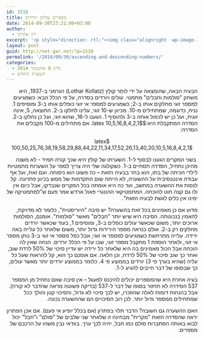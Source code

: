 ```yaml
---
id: 1518
title: מספרים עולים ויורדים
date: 2014-09-30T23:21:09+03:00
author:
  - רון אהרוני
excerpt: '<p style="direction: rtl;"><img class="alignright  wp-image-1552" src="http://net-gar.net/wp-content/uploads/2014/09/unnamed-150x150.jpg" alt="unnamed" width="108" height="108" />כשקולגה שלי היה צריך לספר על השערות מתמטיות לילדי הכיתה של בתו, הוא בחר בבעיה הזאת – כה פשוט הוא ניסוחה. ועם זאת, ועל אף עבודה אינטנסיבית על ההשערה, לא הייתה שום התקדמות של ממש בכיוון פתרונה. קל לנסות את ההשערה במחשב, ועד כה היא אומתה בכל המקרים שנבדקו, אבל כיום אין ולו גם קצה חוט להוכחת השערתו של קולץ</p>'
layout: post
guid: http://net-gar.net/?p=1518
permalink: '/2014/09/30/ascending-and-descending-numbers/'
categories:
  - גליון 8 אוקטובר 2014
  - השערת החודש
---
```

<p style="direction: rtl;">
  הבעיה הבאה, שהומצאה על ידי לותָר קולָץ (Lothar Kollatz) הגרמני ב-1937, היא משחק "סולמות וחבלים" מתמטי. עולים ויורדים בסדרה, על פי הכלל הבא: כשמגיעים למספר זוגי מחלקים אותו ב-2; כשמגיעים למספר אי זוגי כופלים אותו ב-3 ומוסיפים 1. נניח, כדוגמה, שמתחילים מ-10. מכיוון ש-10 זוגי, עלינו לחלקו ב-2. התוצאה, 5, אינה זוגית, ועל כן יש לכפול אותה ב-3 ולהוסיף 1. הגענו ל-16, שהוא זוגי, ועל כן נחלקו ב-2. הסדרה המתקבלת היא:$latex 10,5,16,8,4,2,1$. אם מתחילים מ-100 מקבלים את הסדרה:
</p>

<p style="direction: rtl; text-align: center;">
  $latex 100,50,25,76,38,19,58,29,88,44,22,11,34,17,52,26,13,40,20,10,5,16,8,4,2,1$
</p>

<p style="direction: rtl;">
   בשני המקרים הגענו לבסוף ל-1. השערתו של קולץ היא שכך קורה תמיד - לא משנה מהיכן נתחיל, הסדרה תסתיים ב-1. כשקולגה שלי היה צריך לספר על השערות מתמטיות לילדי הכיתה של בתו, הוא בחר בבעיה הזאת – כה פשוט הוא ניסוחה. ועם זאת, ועל אף עבודה אינטנסיבית על ההשערה, לא הייתה שום התקדמות של ממש בכיוון פתרונה. קל לנסות את ההשערה במחשב, ועד כה היא אומתה בכל המקרים שנבדקו, אבל כיום אין ולו גם קצה חוט להוכחה. המתמטיקאי ההונגרי פאול ארדש אמר פעם ש"למתמטיקה של ימינו אין כלים לגשת לבעיה הזאת".
</p>

<p style="direction: rtl;">
  מדוע אם כן מאמינים בכל זאת בהשערה? יש סיבה "היוריסטית", כלומר לא מדויקת, להאמין בנכונותה. הסיבה היא שיש יותר "חבלים" מאשר "סולמות". אומנם, הסולמות ארוכים יותר, משום שכאשר עולים כופלים ב-3, ומוסיפים 1, בעוד שכאשר יורדים מחלקים רק ב-2. אולם כנראה מספר הירידות גדול יותר, משום שלאחר כל עלייה באה ירידה. עלייה מתרחשת כשמגיעים למספר אי זוגי; אבל כפל מספר אי זוגי ב-3 נותן מספר אי זוגי, ולאחר הוספת 1 מתקבל מספר זוגי, שבו על פי הכלל יורדים. הנחה שאין לה הוכחה אבל הכול מאמינים בה היא שלאחר כל ירידה יש עדיין סיכוי של 50% לרדת שוב, ואחר כך שוב סיכוי של 50% לרדת, וכן הלאה. אם אומנם כך הוא, קל להראות שעל כל עליה (שהיא בערך פי 3) יורדים בממוצע פי 4. כלומר בממוצע יורדים יותר מאשר עולים, כך שבסופו של דבר חייבים להגיע ל-1.
</p>

<p style="direction: rtl;">
  בעיה אחרת היא שהמספרים יכולים להיכנס למעגל – אין סיבה שאם נתחיל מן המספר 537 הסידרה לא תחזור בסופו של דבר ל-537 (בדיקה פשוטה מראה שהדבר לא קורה). אבל בהנחות דומות לאלה שהוזכרו, יש לכך סיכוי לא גדול, והסיכוי קטן והולך ככל שמתחילים ממספר גדול יותר. לכן רוב הסיכויים הם שההשערה נכונה.
</p>

<p style="direction: rtl;">
  האם ההשערה גם חשובה? הדבר תלוי בפתרון (אם בכלל יופיע אי פעם). אם אכן הפתרון יראה שהסדרה הזאת "מקרית" מבחינה זו שלאחר שני שלבים של "סולם" ו"חבל" יכול לבוא באותה הסתברות סולם כמו חבל, יהיה לכך ערך. בוודאי נבין משהו על הרכבם של מספרים.
</p>
